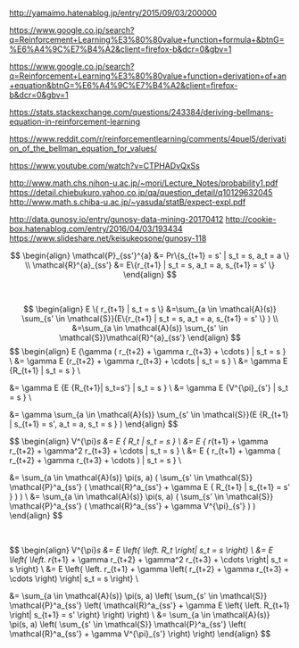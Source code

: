 http://yamaimo.hatenablog.jp/entry/2015/09/03/200000

https://www.google.co.jp/search?q=Reinforcement+Learning%E3%80%80value+function+formula+&btnG=%E6%A4%9C%E7%B4%A2&client=firefox-b&dcr=0&gbv=1

https://www.google.co.jp/search?q=Reinforcement+Learning%E3%80%80value+function+derivation+of+an+equation&btnG=%E6%A4%9C%E7%B4%A2&client=firefox-b&dcr=0&gbv=1

https://stats.stackexchange.com/questions/243384/deriving-bellmans-equation-in-reinforcement-learning

https://www.reddit.com/r/reinforcementlearning/comments/4puel5/derivation_of_the_bellman_equation_for_values/

https://www.youtube.com/watch?v=CTPHADvQxSs

http://www.math.chs.nihon-u.ac.jp/~mori/Lecture_Notes/probability1.pdf
https://detail.chiebukuro.yahoo.co.jp/qa/question_detail/q10129632045
http://www.math.s.chiba-u.ac.jp/~yasuda/statB/expect-expl.pdf

http://data.gunosy.io/entry/gunosy-data-mining-20170412
http://cookie-box.hatenablog.com/entry/2016/04/03/193434
https://www.slideshare.net/keisukeosone/gunosy-118

$$
\begin{align}
\mathcal{P}_{ss'}^{a} &= Pr\{s_{t+1} = s' | s_t = s, a_t = a \} \\
\mathcal{R}^{a}_{ss'} &= E\{r_{t+1} | s_t = s, a_t = a, s_{t+1} = s' \}
\end{align}
$$

<br>

$$
\begin{align}
E \{ r_{t+1} | s_t = s \}
&=\sum_{a \in \mathcal{A}(s)} \sum_{s' \in \mathcal{S}}(E\{r_{t+1} | s_t = s, a_t = a, s_{t+1} = s' \} ) \\
&=\sum_{a \in \mathcal{A}(s)} \sum_{s' \in \mathcal{S}}\mathcal{R}^{a}_{ss'}
\end{align}
$$
$$
\begin{align}
E \{\gamma ( r_{t+2} + \gamma r_{t+3} + \cdots ) | s_t = s \} \\
&= \gamma E \{r_{t+2} + \gamma r_{t+3} + \cdots | s_t = s \} \\
&= \gamma E \{R_{t+1} | s_t = s \} \\

&= \gamma E \{E \{R_{t+1}| s_t=s'\} | s_t = s \} \\
&= \gamma E \{V^{\pi}_{s'} | s_t = s \} \\

&= \gamma \sum_{a \in \mathcal{A}(s)} \sum_{s' \in \mathcal{S}}(E \{R_{t+1} | s_{t+1} = s',  a_t = a, s_t = s \} )
\end{align}
$$

$$
\begin{align}
V^{\pi}_s &= E \{ R_t | s_t = s \} \\
&= E \{ r_{t+1} + \gamma r_{t+2} + \gamma^2 r_{t+3} + \cdots | s_t = s \} \\
&= E \{ r_{t+1} + \gamma ( r_{t+2} + \gamma r_{t+3} + \cdots ) | s_t = s \} \\

&= \sum_{a \in \mathcal{A}(s)} \pi(s, a) ( \sum_{s' \in \mathcal{S}} \mathcal{P}^a_{ss'} ( \mathcal{R}^a_{ss'} + \gamma E \{  R_{t+1} | s_{t+1} = s' \} ) ) \\
&= \sum_{a \in \mathcal{A}(s)} \pi(s, a) ( \sum_{s' \in \mathcal{S}} \mathcal{P}^a_{ss'} ( \mathcal{R}^a_{ss'} + \gamma V^{\pi}_{s'} ) )
\end{align}
$$

<br>

$$
\begin{align}
V^{\pi}_s &= E \left\{ \left. R_t \right| s_t = s \right\} \\
&= E \left\{ \left. r_{t+1} + \gamma r_{t+2} + \gamma^2 r_{t+3} + \cdots \right| s_t = s \right\} \\
&= E \left\{ \left. r_{t+1} + \gamma \left( r_{t+2} + \gamma r_{t+3} + \cdots \right) \right| s_t = s \right\} \\

&= \sum_{a \in \mathcal{A}(s)} \pi(s, a) \left( \sum_{s' \in \mathcal{S}} \mathcal{P}^a_{ss'} \left( \mathcal{R}^a_{ss'} + \gamma E \left\{ \left. R_{t+1} \right| s_{t+1} = s' \right\} \right) \right) \\
&= \sum_{a \in \mathcal{A}(s)} \pi(s, a) \left( \sum_{s' \in \mathcal{S}} \mathcal{P}^a_{ss'} \left( \mathcal{R}^a_{ss'} + \gamma V^{\pi}_{s'} \right) \right)
\end{align}
$$

